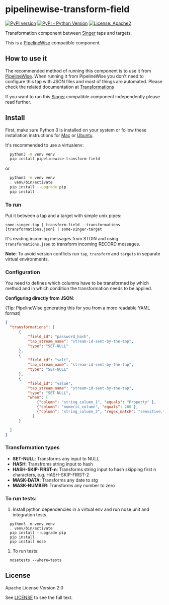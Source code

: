 # pipelinewise-transform-field

[![PyPI version](https://badge.fury.io/py/pipelinewise-transform-field.svg)](https://badge.fury.io/py/pipelinewise-transform-field)
[![PyPI - Python Version](https://img.shields.io/pypi/pyversions/pipelinewise-transform-field.svg)](https://pypi.org/project/pipelinewise-transform-field/)
[![License: Apache2](https://img.shields.io/badge/License-Apache2-yellow.svg)](https://opensource.org/licenses/Apache-2.0)

Transformation component between [Singer](https://www.singer.io/) taps and targets.

This is a [PipelineWise](https://transferwise.github.io/pipelinewise) compatible component.

## How to use it

The recommended method of running this component is to use it from [PipelineWise](https://transferwise.github.io/pipelinewise). When running it from PipelineWise you don't need to configure this tap with JSON files and most of things are automated. Please check the related documentation at [Transformations](https://transferwise.github.io/pipelinewise/connectors/user_guide/transformations.html)

If you want to run this [Singer](https://singer.io) compatible component independently please read further.

## Install

First, make sure Python 3 is installed on your system or follow these
installation instructions for [Mac](http://docs.python-guide.org/en/latest/starting/install3/osx/) or
[Ubuntu](https://www.digitalocean.com/community/tutorials/how-to-install-python-3-and-set-up-a-local-programming-environment-on-ubuntu-16-04).

It's recommended to use a virtualenv:

```bash
  python3 -m venv venv
  pip install pipelinewise-transform-field
```

or

```bash
  python3 -m venv venv
  . venv/bin/activate
  pip install --upgrade pip
  pip install .
```

### To run

Put it between a tap and a target with simple unix pipes:

`some-singer-tap | transform-field --transformations [transformations.json] | some-singer-target`

It's reading incoming messages from STDIN and using `transformations.json` to transform incoming RECORD messages.

**Note**: To avoid version conflicts run `tap`, `transform` and `targets` in separate virtual environments.

### Configuration

You need to defines which columns have to be transformed by which method and in which condition the transformation needs to be applied.

**Configuring directly from JSON**:

(Tip: PipelineWise generating this for you from a more readable YAML format)


  ```json
  {
    "transformations": [
        {
            "field_id": "password_hash",
            "tap_stream_name": "stream-id-sent-by-the-tap",
            "type": "SET-NULL"
        },
        {
            "field_id": "salt",
            "tap_stream_name": "stream-id-sent-by-the-tap",
            "type": "SET-NULL"
        },
        {
            "field_id": "value",
            "tap_stream_name": "stream-id-sent-by-the-tap",
            "type": "SET-NULL",
            "when": [
                {"column": "string_column_1", "equals": "Property" },
                {"column": "numeric_column", "equals": 200 },
                {"column": "string_column_2", "regex_match": "sensitive.*PII" }
              ]
        }

    ]
  }
  ```

### Transformation types

* **SET-NULL**: Transforms any input to NULL
* **HASH**: Transfroms string input to hash
* **HASH-SKIP-FIRST-n**: Transforms string input to hash skipping first n characters, e.g. HASH-SKIP-FIRST-2
* **MASK-DATA**: Transforms any date to stg
* **MASK-NUMBER**: Transforms any number to zero

### To run tests:

1. Install python dependencies in a virtual env and run nose unit and integration tests
```
  python3 -m venv venv
  . venv/bin/activate
  pip install --upgrade pip
  pip install .
  pip install nose
```

1. To run tests:
```
  nosetests --where=tests
```

## License

Apache License Version 2.0

See [LICENSE](LICENSE) to see the full text.

